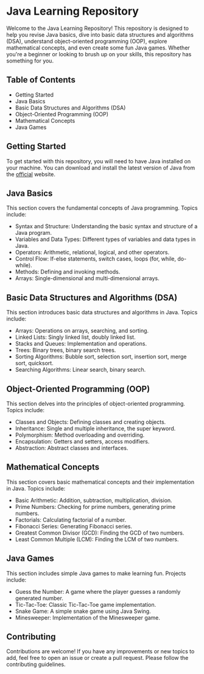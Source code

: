 # Java Learning Repository
Welcome to the Java Learning Repository! This repository is designed to help you revise Java basics, dive into basic data structures and algorithms (DSA), understand object-oriented programming (OOP), explore mathematical concepts, and even create some fun Java games. Whether you're a beginner or looking to brush up on your skills, this repository has something for you.

## Table of Contents
* Getting Started
* Java Basics
* Basic Data Structures and Algorithms (DSA)
* Object-Oriented Programming (OOP)
* Mathematical Concepts
* Java Games

## Getting Started
To get started with this repository, you will need to have Java installed on your machine. You can download and install the latest version of Java from the [official](https://www.oracle.com/java/technologies/downloads/?er=221886) website.

## Java Basics
This section covers the fundamental concepts of Java programming. Topics include:

* Syntax and Structure: Understanding the basic syntax and structure of a Java program.
* Variables and Data Types: Different types of variables and data types in Java.
* Operators: Arithmetic, relational, logical, and other operators.
* Control Flow: If-else statements, switch cases, loops (for, while, do-while).
* Methods: Defining and invoking methods.
* Arrays: Single-dimensional and multi-dimensional arrays.
## Basic Data Structures and Algorithms (DSA)
This section introduces basic data structures and algorithms in Java. Topics include:

* Arrays: Operations on arrays, searching, and sorting.
* Linked Lists: Singly linked list, doubly linked list.
* Stacks and Queues: Implementation and operations.
* Trees: Binary trees, binary search trees.
* Sorting Algorithms: Bubble sort, selection sort, insertion sort, merge sort, quicksort.
* Searching Algorithms: Linear search, binary search.
## Object-Oriented Programming (OOP)
This section delves into the principles of object-oriented programming. Topics include:

* Classes and Objects: Defining classes and creating objects.
* Inheritance: Single and multiple inheritance, the super keyword.
* Polymorphism: Method overloading and overriding.
* Encapsulation: Getters and setters, access modifiers.
* Abstraction: Abstract classes and interfaces.
## Mathematical Concepts
This section covers basic mathematical concepts and their implementation in Java. Topics include:

* Basic Arithmetic: Addition, subtraction, multiplication, division.
* Prime Numbers: Checking for prime numbers, generating prime numbers.
* Factorials: Calculating factorial of a number.
* Fibonacci Series: Generating Fibonacci series.
* Greatest Common Divisor (GCD): Finding the GCD of two numbers.
* Least Common Multiple (LCM): Finding the LCM of two numbers.
## Java Games
This section includes simple Java games to make learning fun. Projects include:

* Guess the Number: A game where the player guesses a randomly generated number.
* Tic-Tac-Toe: Classic Tic-Tac-Toe game implementation.
* Snake Game: A simple snake game using Java Swing.
* Minesweeper: Implementation of the Minesweeper game.
## Contributing
Contributions are welcome! If you have any improvements or new topics to add, feel free to open an issue or create a pull request. Please follow the contributing guidelines.
